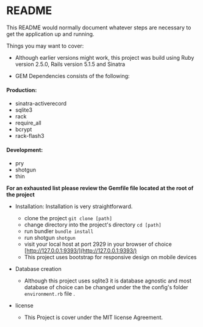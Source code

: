 # README

This README would normally document whatever steps are necessary to get the
application up and running.

Things you may want to cover:

* Although earlier versions might work, this project was build using Ruby version 2.5.0, Rails version 5.1.5 and Sinatra

* GEM Dependencies consists of the following:
 #### Production:
   * sinatra-activerecord
   * sqlite3
   * rack
   * require_all
   * bcrypt
   * rack-flash3

 #### Development:
   * pry
   * shotgun
   * thin

  **__For an exhausted list please review the Gemfile file located at the root of the project__**

* Installation:
  Installation is very straightforward.
    - clone the project ```git clone [path]```
    - change directory into the project's directory ``` cd [path] ```
    - run bundler ```bundle install```
    - run shotgun ```shotgun```
    - visit your local host at port 2929 in your browser of choice [http://127.0.0.1:9393/](http://127.0.0.1:9393/)
    * This project uses bootstrap for responsive design on mobile devices

* Database creation
  - Although this project uses sqlite3 it is database agnostic and most database of choice can be changed under the the config's folder ```environment.rb``` file .

* license
  - This Project is cover under the MIT license Agreement.
